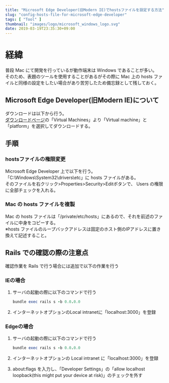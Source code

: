 ```yaml
---
title: "Microsoft Edge Developer(旧Modern IE)でhostsファイルを設定する方法"
slug: "config-hosts-file-for-microsoft-edge-developer"
tags: [ "Tool" ]
thumbnail: "images/logo/microsoft_windows_logo.svg"
date: 2019-03-19T23:35:30+09:00
---
```


# 経緯

普段 Mac にて開発を行っているが動作端末は Windows であることが多い。  
そのため、表題のツールを使用することがあるがその際に Mac 上の hosts ファイルと同様の設定をしたい場合があり苦労したため備忘録として残しておく。

## Microsoft Edge Developer(旧Modern IE)について

ダウンロードは以下から行う。  
[ダウンロードページ](https://developer.microsoft.com/en-us/microsoft-edge/)の「Virtual Machines」より「Virtual machine」と「platform」を選択してダウンロードする。

## 手順

### hostsファイルの権限変更

Microsoft Edge Developer 上で以下を行う。  
「C:\Windows\System32\drivers\etc」に hosts ファイルがある。  
そのファイルを右クリック>Properties>Security>Editボタンで、 Users の権限に全部チェックを入れる。

### Mac の hosts ファイルを複製

Mac の hosts ファイルは「/private/etc/hosts」にあるので、それを前述のファイルに中身をコピーする。  
※hosts ファイルのループバックアドレスは固定のホスト側のIPアドレスに置き換えて記述すること。

## Rails での確認の際の注意点

確認作業を Rails で行う場合には追加で以下の作業を行う

### IEの場合

1. サーバの起動の際に以下のコマンドで行う

    ```rb
    bundle exec rails s -b 0.0.0.0
    ```

2. インターネットオプションのLocal intranetに「localhost:3000」を登録

### Edgeの場合

1. サーバの起動の際に以下のコマンドで行う

    ```rb
    bundle exec rails s -b 0.0.0.0
    ```

2. インターネットオプションの Local intranet に「localhost:3000」を登録

3. about:flags を入力し、「Developer Settings」の「allow localhost loopback(this might put your device at risk)」のチェックを外す

